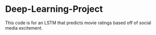 # Deep-Learning-Project
This code is for an LSTM that predicts movie ratings based off of social media excitement.
